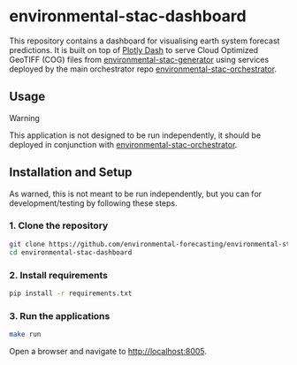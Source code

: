 # environmental-stac-dashboard

This repository contains a dashboard for visualising earth system forecast predictions. It is built on top of [Plotly Dash](https://dash.plotly.com/) to serve Cloud Optimized GeoTIFF (COG) files from [environmental-stac-generator](https://github.com/environmental-forecasting/environmental-stac-generator) using services deployed by the main orchestrator repo [environmental-stac-orchestrator](https://github.com/environmental-forecasting/environmental-stac-orchestrator).

## Usage

> [!WARNING]
> This application is not designed to be run independently, it should be deployed in conjunction with [environmental-stac-orchestrator](https://github.com/environmental-forecasting/environmental-stac-orchestrator).

## Installation and Setup

As warned, this is not meant to be run independently, but you can for development/testing by following these steps.

### 1. Clone the repository

```bash
git clone https://github.com/environmental-forecasting/environmental-stac-dashboard.git
cd environmental-stac-dashboard
```

### 2. Install requirements

```bash
pip install -r requirements.txt
```

### 3. Run the applications

```bash
make run
```
Open a browser and navigate to [http://localhost:8005](http://localhost:8005).

